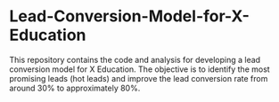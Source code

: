 # Lead-Conversion-Model-for-X-Education
This repository contains the code and analysis for developing a lead conversion model for X Education. The objective is to identify the most promising leads (hot leads) and improve the lead conversion rate from around 30% to approximately 80%.
